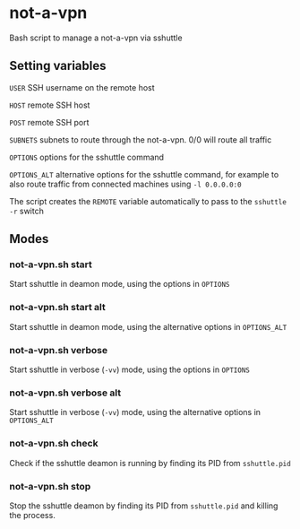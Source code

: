 # not-a-vpn
Bash script to manage a not-a-vpn via sshuttle

## Setting variables
`USER` SSH username on the remote host

`HOST` remote SSH host

`POST` remote SSH port

`SUBNETS` subnets to route through the not-a-vpn. 0/0 will route all traffic


`OPTIONS` options for the sshuttle command

`OPTIONS_ALT` alternative options for the sshuttle command, for example to also route traffic from connected machines using `-l 0.0.0.0:0`

The script creates the `REMOTE` variable automatically to pass to the `sshuttle -r` switch

## Modes
### not-a-vpn.sh start
Start sshuttle in deamon mode, using the options in `OPTIONS`

### not-a-vpn.sh start alt
Start sshuttle in deamon mode, using the alternative options in `OPTIONS_ALT`

### not-a-vpn.sh verbose
Start sshuttle in verbose (`-vv`) mode, using the options in `OPTIONS`

### not-a-vpn.sh verbose alt
Start sshuttle in verbose (`-vv`) mode, using the alternative options in `OPTIONS_ALT`

### not-a-vpn.sh check
Check if the sshuttle deamon is running by finding its PID from `sshuttle.pid`

### not-a-vpn.sh stop
Stop the sshuttle deamon by finding its PID from `sshuttle.pid` and killing the process.


